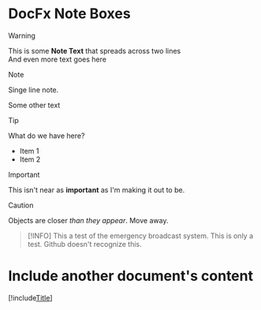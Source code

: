 # DocFx Note Boxes

> [!WARNING]
> This is some **Note Text**
> that spreads across two lines  
> And even more text goes here

> [!NOTE]
> Singe line note.

Some other text

> [!TIP]
> What do we have here?
> * Item 1
> * Item 2

> [!IMPORTANT]
> This isn't near as **important** as I'm making
> it out to be.


> [!CAUTION]
> Objects are closer *than they appear*. Move away.

> [!INFO]
> This a test of the emergency broadcast system. This is only a test. Github doesn't recognize this.

# Include another document's content 

[!include[Title](Tables.md)]